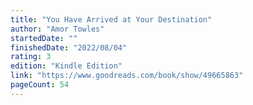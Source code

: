 ```yaml
---
title: "You Have Arrived at Your Destination"
author: "Amor Towles"
startedDate: ""
finishedDate: "2022/08/04"
rating: 3
edition: "Kindle Edition"
link: "https://www.goodreads.com/book/show/49665863"
pageCount: 54
---
```



